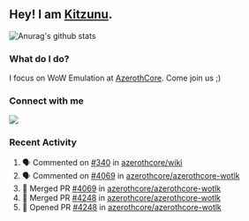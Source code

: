 ## Hey! I am [Kitzunu](https://Github.com/Kitzunu).

![Anurag's github stats](https://github-readme-stats.kitzunu.vercel.app/api?username=Kitzunu&show_icons=true)

### What do I do?

I focus on WoW Emulation at [AzerothCore](https://Github.com/AzerothCore). Come join us ;)

### Connect with me
[![](https://img.shields.io/badge/AzerothCore%20Discord-Connect%20with%20me!-green)](https://discord.com/invite/gkt4y2x)

### Recent Activity

<!--START_SECTION:activity-->
1. 🗣 Commented on [#340](https://github.com/azerothcore/wiki/issues/340) in [azerothcore/wiki](https://github.com/azerothcore/wiki)
2. 🗣 Commented on [#4069](https://github.com/azerothcore/azerothcore-wotlk/issues/4069) in [azerothcore/azerothcore-wotlk](https://github.com/azerothcore/azerothcore-wotlk)
3. 🎉 Merged PR [#4069](https://github.com/azerothcore/azerothcore-wotlk/pull/4069) in [azerothcore/azerothcore-wotlk](https://github.com/azerothcore/azerothcore-wotlk)
4. 🎉 Merged PR [#4248](https://github.com/azerothcore/azerothcore-wotlk/pull/4248) in [azerothcore/azerothcore-wotlk](https://github.com/azerothcore/azerothcore-wotlk)
5. 💪 Opened PR [#4248](https://github.com/azerothcore/azerothcore-wotlk/pull/4248) in [azerothcore/azerothcore-wotlk](https://github.com/azerothcore/azerothcore-wotlk)
<!--END_SECTION:activity-->
